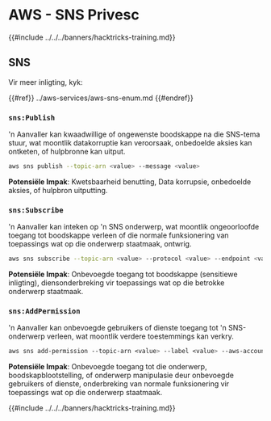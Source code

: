 # AWS - SNS Privesc

{{#include ../../../banners/hacktricks-training.md}}

## SNS

Vir meer inligting, kyk:

{{#ref}}
../aws-services/aws-sns-enum.md
{{#endref}}

### `sns:Publish`

'n Aanvaller kan kwaadwillige of ongewenste boodskappe na die SNS-tema stuur, wat moontlik datakorruptie kan veroorsaak, onbedoelde aksies kan ontketen, of hulpbronne kan uitput.
```bash
aws sns publish --topic-arn <value> --message <value>
```
**Potensiële Impak**: Kwetsbaarheid benutting, Data korrupsie, onbedoelde aksies, of hulpbron uitputting.

### `sns:Subscribe`

'n Aanvaller kan inteken op 'n SNS onderwerp, wat moontlik ongeoorloofde toegang tot boodskappe verleen of die normale funksionering van toepassings wat op die onderwerp staatmaak, ontwrig.
```bash
aws sns subscribe --topic-arn <value> --protocol <value> --endpoint <value>
```
**Potensiële Impak**: Onbevoegde toegang tot boodskappe (sensitiewe inligting), diensonderbreking vir toepassings wat op die betrokke onderwerp staatmaak.

### `sns:AddPermission`

'n Aanvaller kan onbevoegde gebruikers of dienste toegang tot 'n SNS-onderwerp verleen, wat moontlik verdere toestemmings kan verkry.
```css
aws sns add-permission --topic-arn <value> --label <value> --aws-account-id <value> --action-name <value>
```
**Potensiële Impak**: Onbevoegde toegang tot die onderwerp, boodskapblootstelling, of onderwerp manipulasie deur onbevoegde gebruikers of dienste, onderbreking van normale funksionering vir toepassings wat op die onderwerp staatmaak.

{{#include ../../../banners/hacktricks-training.md}}
